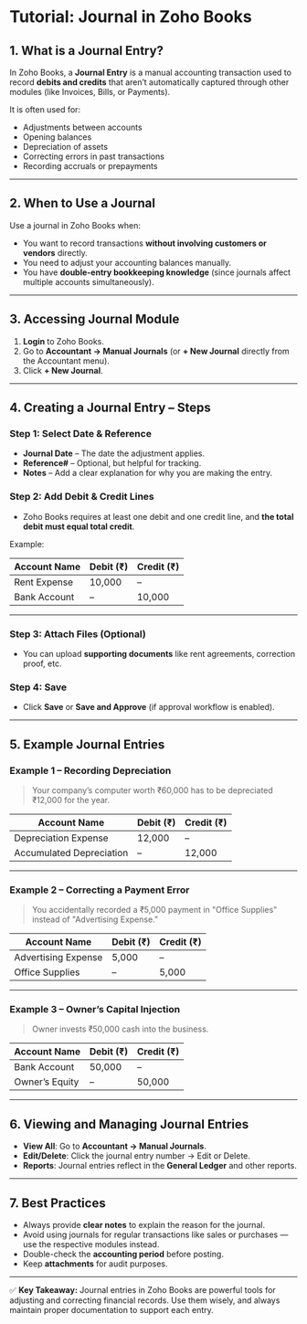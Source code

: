 # **Tutorial: Journal in Zoho Books**

## **1. What is a Journal Entry?**

In Zoho Books, a **Journal Entry** is a manual accounting transaction used to record **debits and credits** that aren’t automatically captured through other modules (like Invoices, Bills, or Payments).

It is often used for:

* Adjustments between accounts
* Opening balances
* Depreciation of assets
* Correcting errors in past transactions
* Recording accruals or prepayments

---

## **2. When to Use a Journal**

Use a journal in Zoho Books when:

* You want to record transactions **without involving customers or vendors** directly.
* You need to adjust your accounting balances manually.
* You have **double-entry bookkeeping knowledge** (since journals affect multiple accounts simultaneously).

---

## **3. Accessing Journal Module**

1. **Login** to Zoho Books.
2. Go to **Accountant → Manual Journals** (or **+ New Journal** directly from the Accountant menu).
3. Click **+ New Journal**.

---

## **4. Creating a Journal Entry – Steps**

### **Step 1: Select Date & Reference**

* **Journal Date** – The date the adjustment applies.
* **Reference#** – Optional, but helpful for tracking.
* **Notes** – Add a clear explanation for why you are making the entry.

### **Step 2: Add Debit & Credit Lines**

* Zoho Books requires at least one debit and one credit line, and **the total debit must equal total credit**.

Example:

| Account Name | Debit (₹) | Credit (₹) |
| ------------ | --------- | ---------- |
| Rent Expense | 10,000    | –          |
| Bank Account | –         | 10,000     |

---

### **Step 3: Attach Files (Optional)**

* You can upload **supporting documents** like rent agreements, correction proof, etc.

### **Step 4: Save**

* Click **Save** or **Save and Approve** (if approval workflow is enabled).

---

## **5. Example Journal Entries**

### **Example 1 – Recording Depreciation**

> Your company’s computer worth ₹60,000 has to be depreciated ₹12,000 for the year.

| Account Name             | Debit (₹) | Credit (₹) |
| ------------------------ | --------- | ---------- |
| Depreciation Expense     | 12,000    | –          |
| Accumulated Depreciation | –         | 12,000     |

---

### **Example 2 – Correcting a Payment Error**

> You accidentally recorded a ₹5,000 payment in "Office Supplies" instead of "Advertising Expense."

| Account Name        | Debit (₹) | Credit (₹) |
| ------------------- | --------- | ---------- |
| Advertising Expense | 5,000     | –          |
| Office Supplies     | –         | 5,000      |

---

### **Example 3 – Owner’s Capital Injection**

> Owner invests ₹50,000 cash into the business.

| Account Name   | Debit (₹) | Credit (₹) |
| -------------- | --------- | ---------- |
| Bank Account   | 50,000    | –          |
| Owner’s Equity | –         | 50,000     |

---

## **6. Viewing and Managing Journal Entries**

* **View All**: Go to **Accountant → Manual Journals**.
* **Edit/Delete**: Click the journal entry number → Edit or Delete.
* **Reports**: Journal entries reflect in the **General Ledger** and other reports.

---

## **7. Best Practices**

* Always provide **clear notes** to explain the reason for the journal.
* Avoid using journals for regular transactions like sales or purchases — use the respective modules instead.
* Double-check the **accounting period** before posting.
* Keep **attachments** for audit purposes.

---

✅ **Key Takeaway:**
Journal entries in Zoho Books are powerful tools for adjusting and correcting financial records. Use them wisely, and always maintain proper documentation to support each entry.
